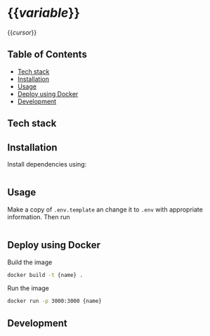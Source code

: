 # {{_variable_}}

{{_cursor_}}

## **Table of Contents**

- [Tech stack](#tech-stack)
- [Installation](#installation)
- [Usage](#usage)
- [Deploy using Docker](#deploy-using-docker)
- [Development](#development)

## Tech stack

## Installation

Install dependencies using:

```bash
```

## Usage

Make a copy of `.env.template` an change it to `.env` with appropriate information. Then run

```bash

```

## Deploy using Docker

Build the image

```bash
docker build -t {name} .
```

Run the image

```bash
docker run -p 3000:3000 {name}
```

## Development

```bash
```

